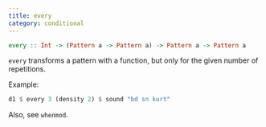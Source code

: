 ```yaml
---
title: every
category: conditional
---
```


~~~~ haskell
every :: Int -> (Pattern a -> Pattern a) -> Pattern a -> Pattern a
~~~~

`every` transforms a pattern with a function, but only for the given number of repetitions.

Example:

~~~~ haskell
d1 $ every 3 (density 2) $ sound "bd sn kurt"
~~~~

Also, see `whenmod`.

